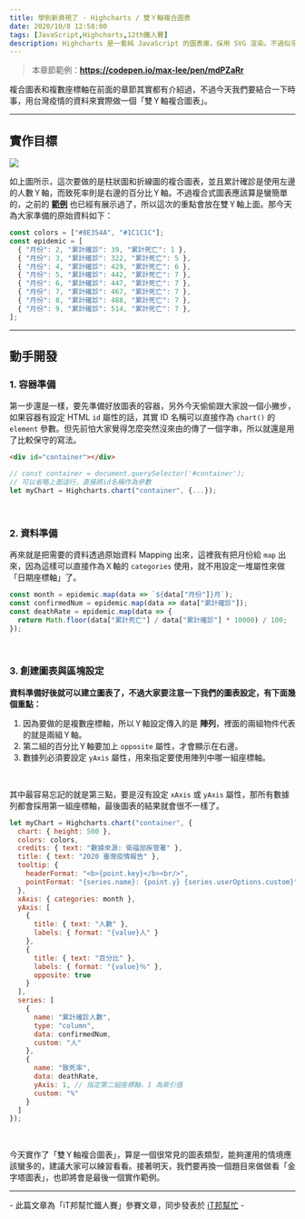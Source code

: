 ```yaml
---
title: 學到新資視了 - Highcharts / 雙Ｙ軸複合圖表
date: 2020/10/8 12:58:00
tags: [JavaScript,Highcharts,12th鐵人賽]
description: Highcharts 是一套純 JavaScript 的圖表庫，採用 SVG 渲染。不過似乎是使用人數較少的關係，國內的相關文章寥寥可數，加上官方文件的中翻文本也是較舊的版號，所以這次希望能以一個使用過 Highcharts 的開發者角度來跟各位介紹它，希望以我的使用經驗可以讓大家認識 Highcharts 的強大功能與應用，那就先來看看它的優點與特性吧！
---
```


> 本章節範例：**https://codepen.io/max-lee/pen/mdPZaRr**

複合圖表和複數座標軸在前面的章節其實都有介紹過，不過今天我們要結合一下時事，用台灣疫情的資料來實際做一個「雙Ｙ軸複合圖表」。

---

## 實作目標

<img src="/img/content/highcharts-24/doubleY.png" style="max-width: 800px;" />

<br/>

如上圖所示，這次要做的是柱狀圖和折線圖的複合圖表，並且累計確診是使用左邊的人數Ｙ軸，而致死率則是右邊的百分比Ｙ軸。不過複合式圖表應該算是蠻簡單的，之前的 **[範例](https://codepen.io/max-lee/pen/mdPxGyq)** 也已經有展示過了，所以這次的重點會放在雙Ｙ軸上面。那今天為大家準備的原始資料如下：

```javascript
const colors = ["#8E354A", "#1C1C1C"];
const epidemic = [
  { "月份": 2, "累計確診": 39, "累計死亡": 1 },
  { "月份": 3, "累計確診": 322, "累計死亡": 5 },
  { "月份": 4, "累計確診": 429, "累計死亡": 6 },
  { "月份": 5, "累計確診": 442, "累計死亡": 7 },
  { "月份": 6, "累計確診": 447, "累計死亡": 7 },
  { "月份": 7, "累計確診": 467, "累計死亡": 7 },
  { "月份": 8, "累計確診": 488, "累計死亡": 7 },
  { "月份": 9, "累計確診": 514, "累計死亡": 7 },
];
```

---

## 動手開發

### 1. 容器準備

第一步還是一樣，要先準備好放圖表的容器，另外今天偷偷跟大家說一個小撇步，如果容器有設定 HTML `id` 屬性的話，其實 ID 名稱可以直接作為 `chart()` 的 `element` 參數。但先前怕大家覺得怎麼突然沒來由的傳了一個字串，所以就還是用了比較保守的寫法。

```html
<div id="container"></div>
```

```javascript
// const container = document.querySelector('#container');
// 可以省略上面這行，直接將id名稱作為參數
let myChart = Highcharts.chart("container", {...});
```

<br/>

### 2. 資料準備

再來就是把需要的資料透過原始資料 Mapping 出來，這裡我有把月份給 `map` 出來，因為這樣可以直接作為Ｘ軸的 `categories` 使用，就不用設定一堆屬性來做「日期座標軸」了。

```javascript
const month = epidemic.map(data => `${data["月份"]}月`);
const confirmedNum = epidemic.map(data => data["累計確診"]);
const deathRate = epidemic.map(data => {
  return Math.floor(data["累計死亡"] / data["累計確診"] * 10000) / 100;
});
```

<br/>

### 3. 創建圖表與區塊設定

**資料準備好後就可以建立圖表了，不過大家要注意一下我們的圖表設定，有下面幾個重點：**
1. 因為要做的是複數座標軸，所以Ｙ軸設定傳入的是 **陣列**，裡面的兩組物件代表的就是兩組Ｙ軸。
2. 第二組的百分比Ｙ軸要加上 `opposite` 屬性，才會顯示在右邊。
3. 數據列必須要設定 `yAxis` 屬性，用來指定要使用陣列中哪一組座標軸。

<br/>

其中最容易忘記的就是第三點，要是沒有設定 `xAxis` 或 `yAxis` 屬性，那所有數據列都會採用第一組座標軸，最後圖表的結果就會很不一樣了。

```javascript
let myChart = Highcharts.chart("container", {
  chart: { height: 500 },
  colors: colors,
  credits: { text: "數據來源: 衛福部疾管署" },
  title: { text: "2020 臺灣疫情報告" },
  tooltip: {
    headerFormat: "<b>{point.key}</b><br/>",
    pointFormat: "{series.name}: {point.y} {series.userOptions.custom}",
  },
  xAxis: { categories: month },
  yAxis: [
    {
      title: { text: "人數" },
      labels: { format: "{value}人" }
    },
    {
      title: { text: "百分比" },
      labels: { format: "{value}％" },
      opposite: true
    }
  ],
  series: [
    {
      name: "累計確診人數",
      type: "column",
      data: confirmedNum,
      custom: "人"
    },
    {
      name: "致死率",
      data: deathRate,
      yAxis: 1, // 指定第二組座標軸，1 為索引值
      custom: "%"
    }
  ]
});
```

<br/>

今天實作了「雙Ｙ軸複合圖表」，算是一個很常見的圖表類型，能夠運用的情境應該蠻多的，建議大家可以練習看看。接著明天，我們要再換一個題目來做做看「金字塔圖表」，也即將會是最後一個實作範例。

---

\- 此篇文章為「iT邦幫忙鐵人賽」參賽文章，同步發表於 [iT邦幫忙](https://ithelp.ithome.com.tw/articles/10250764) -


